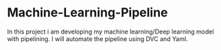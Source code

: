# Machine-Learning-Pipeline
In this project i am developing my machine learning/Deep learning model with pipelining. I will automate the pipeline using DVC and Yaml. 
